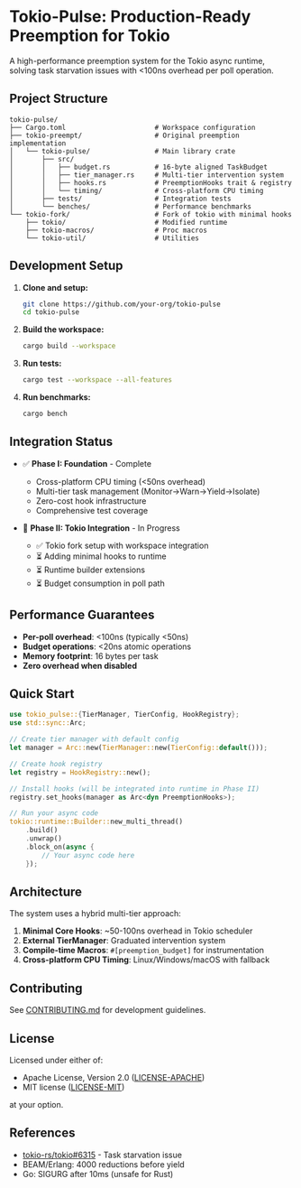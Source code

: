 # Tokio-Pulse: Production-Ready Preemption for Tokio

A high-performance preemption system for the Tokio async runtime, solving task starvation issues with <100ns overhead per poll operation.

## Project Structure

```
tokio-pulse/
├── Cargo.toml                      # Workspace configuration
├── tokio-preempt/                  # Original preemption implementation
│   └── tokio-pulse/                # Main library crate
│       ├── src/
│       │   ├── budget.rs           # 16-byte aligned TaskBudget
│       │   ├── tier_manager.rs     # Multi-tier intervention system
│       │   ├── hooks.rs            # PreemptionHooks trait & registry
│       │   └── timing/             # Cross-platform CPU timing
│       ├── tests/                  # Integration tests
│       └── benches/                # Performance benchmarks
└── tokio-fork/                     # Fork of tokio with minimal hooks
    ├── tokio/                      # Modified runtime
    ├── tokio-macros/               # Proc macros
    └── tokio-util/                 # Utilities
```

## Development Setup

1. **Clone and setup:**
   ```bash
   git clone https://github.com/your-org/tokio-pulse
   cd tokio-pulse
   ```

2. **Build the workspace:**
   ```bash
   cargo build --workspace
   ```

3. **Run tests:**
   ```bash
   cargo test --workspace --all-features
   ```

4. **Run benchmarks:**
   ```bash
   cargo bench
   ```

## Integration Status

- ✅ **Phase I: Foundation** - Complete
  - Cross-platform CPU timing (<50ns overhead)
  - Multi-tier task management (Monitor→Warn→Yield→Isolate)
  - Zero-cost hook infrastructure
  - Comprehensive test coverage

- 🚧 **Phase II: Tokio Integration** - In Progress
  - ✅ Tokio fork setup with workspace integration
  - ⏳ Adding minimal hooks to runtime
  - ⏳ Runtime builder extensions
  - ⏳ Budget consumption in poll path

## Performance Guarantees

- **Per-poll overhead**: <100ns (typically <50ns)
- **Budget operations**: <20ns atomic operations
- **Memory footprint**: 16 bytes per task
- **Zero overhead when disabled**

## Quick Start

```rust
use tokio_pulse::{TierManager, TierConfig, HookRegistry};
use std::sync::Arc;

// Create tier manager with default config
let manager = Arc::new(TierManager::new(TierConfig::default()));

// Create hook registry
let registry = HookRegistry::new();

// Install hooks (will be integrated into runtime in Phase II)
registry.set_hooks(manager as Arc<dyn PreemptionHooks>);

// Run your async code
tokio::runtime::Builder::new_multi_thread()
    .build()
    .unwrap()
    .block_on(async {
        // Your async code here
    });
```

## Architecture

The system uses a hybrid multi-tier approach:

1. **Minimal Core Hooks**: ~50-100ns overhead in Tokio scheduler
2. **External TierManager**: Graduated intervention system
3. **Compile-time Macros**: `#[preemption_budget]` for instrumentation
4. **Cross-platform CPU Timing**: Linux/Windows/macOS with fallback

## Contributing

See [CONTRIBUTING.md](CONTRIBUTING.md) for development guidelines.

## License

Licensed under either of:
- Apache License, Version 2.0 ([LICENSE-APACHE](LICENSE-APACHE))
- MIT license ([LICENSE-MIT](LICENSE-MIT))

at your option.

## References

- [tokio-rs/tokio#6315](https://github.com/tokio-rs/tokio/issues/6315) - Task starvation issue
- BEAM/Erlang: 4000 reductions before yield
- Go: SIGURG after 10ms (unsafe for Rust)